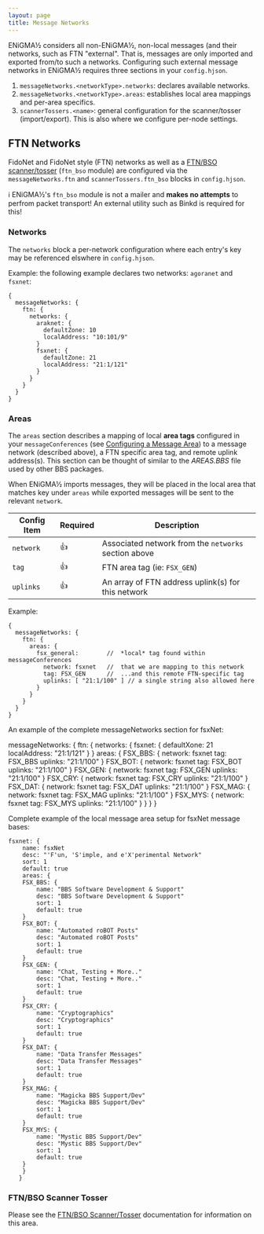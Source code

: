 ```yaml
---
layout: page
title: Message Networks
---
```

ENiGMA½ considers all non-ENiGMA½, non-local messages (and their networks, such as FTN "external". That is, messages are only imported and exported from/to such a networks. Configuring such external message networks in ENiGMA½ requires three sections in your `config.hjson`.

1. `messageNetworks.<networkType>.networks`: declares available networks.
2. `messageNetworks.<networkType>.areas`: establishes local area mappings and per-area specifics.
3. `scannerTossers.<name>`: general configuration for the scanner/tosser (import/export). This is also where we configure per-node settings.

## FTN Networks 
FidoNet and FidoNet style (FTN) networks as well as a [FTN/BSO scanner/tosser](bso-import-export.md) (`ftn_bso` module) are configured via the `messageNetworks.ftn` and `scannerTossers.ftn_bso` blocks in `config.hjson`.

:information_source: ENiGMA½'s `ftn_bso` module is not a mailer and **makes no attempts** to perfrom packet transport! An external utility such as Binkd is required for this!

### Networks
The `networks` block a per-network configuration where each entry's key may be referenced elswhere in `config.hjson`.

Example: the following example declares two networks: `agoranet` and `fsxnet`:
```hjson
{
  messageNetworks: {
    ftn: {
      networks: {
        araknet: {
          defaultZone: 10
          localAddress: "10:101/9"
        }
        fsxnet: {
          defaultZone: 21
          localAddress: "21:1/121"
        }
      }
    }
  }
}
```

### Areas
The `areas` section describes a mapping of local **area tags** configured in your `messageConferences` (see [Configuring a Message Area](configuring-a-message-area.md)) to a message network (described above), a FTN specific area tag, and remote uplink address(s). This section can be thought of similar to the *AREAS.BBS* file used by other BBS packages. 

When ENiGMA½ imports messages, they will be placed in the local area that matches key under `areas` while exported messages will be sent to the relevant `network`.

| Config Item | Required | Description                                              |
|-------------|----------|----------------------------------------------------------|
| `network`   | :+1:     | Associated network from the `networks` section above |    
| `tag`       | :+1:     | FTN area tag (ie: `FSX_GEN`) |
| `uplinks`   | :+1:     | An array of FTN address uplink(s) for this network |

Example:
```hjson
{
  messageNetworks: {
    ftn: {
      areas: {
        fsx_general:        //  *local* tag found within messageConferences
          network: fsxnet   //  that we are mapping to this network
          tag: FSX_GEN      //  ...and this remote FTN-specific tag
          uplinks: [ "21:1/100" ] // a single string also allowed here
        }
      }
    }
  }
}
```
An example of the complete messageNetworks section for fsxNet:

 messageNetworks: {
	    ftn: {
	    	networks: {
		      fsxnet: {
              defaultXone: 21
			        localAddress: "21:1/121"
  		    }
	    	}
    		areas: {
		      FSX_BBS: {
    		  	network: fsxnet
		    	  tag: FSX_BBS
  			    uplinks: "21:1/100"
	  	    }
		      FSX_BOT: {
    	  		network: fsxnet
		      	tag: FSX_BOT
			      uplinks: "21:1/100"
  		    }
	  	    FSX_GEN: {
		  	    network: fsxnet
			      tag: FSX_GEN
  			    uplinks: "21:1/100"
	  	    }
		      FSX_CRY: {
			      network: fsxnet
    		  	tag: FSX_CRY
		    	  uplinks: "21:1/100"
  		    }
	  	    FSX_DAT: {
      			network: fsxnet
		      	tag: FSX_DAT
			      uplinks: "21:1/100"
		      }
  		    FSX_MAG: {
      			network: fsxnet
		      	tag: FSX_MAG
    	  		uplinks: "21:1/100"
		      }
  		    FSX_MYS: {
      			network: fsxnet
		      	tag: FSX_MYS
			      uplinks: "21:1/100"
		      }
     		}
     }
  }
  
Complete example of the local message area setup for fsxNet message bases:

	fsxnet: {
	    name: fsxNet
	    desc: "'F'un, 'S'imple, and e'X'perimental Network"
	    sort: 1
	    default: true
	    areas: {
		FSX_BBS: {
		    name: "BBS Software Development & Support"
		    desc: "BBS Software Development & Support"
		    sort: 1
		    default: true
		}
		FSX_BOT: {
		    name: "Automated roBOT Posts"
		    desc: "Automated roBOT Posts"
		    sort: 1
		    default: true
		}
		FSX_GEN: {
		    name: "Chat, Testing + More.."
		    desc: "Chat, Testing + More.."
		    sort: 1
		    default: true
		}
		FSX_CRY: {
		    name: "Cryptographics"
		    desc: "Cryptographics"
		    sort: 1
		    default: true
		}
		FSX_DAT: {
		    name: "Data Transfer Messages"
		    desc: "Data Transfer Messages"
		    sort: 1
		    default: true
		}
		FSX_MAG: {
		    name: "Magicka BBS Support/Dev"
		    desc: "Magicka BBS Support/Dev"
		    sort: 1
		    default: true
		}
		FSX_MYS: {
		    name: "Mystic BBS Support/Dev"
		    desc: "Mystic BBS Support/Dev"
		    sort: 1
		    default: true
		}
	    }
       }



### FTN/BSO Scanner Tosser
Please see the [FTN/BSO Scanner/Tosser](bso-import-export.md) documentation for information on this area.
